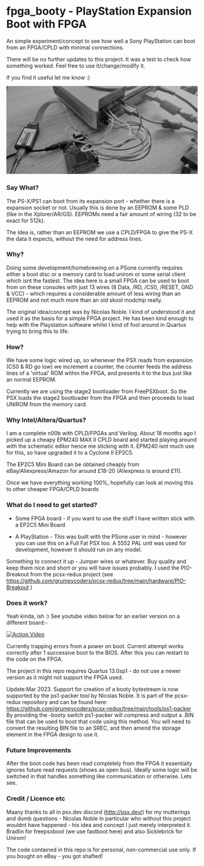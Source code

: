 # fpga_booty - PlayStation Expansion Boot with FPGA

An simple experiment/concept to see how well a Sony PlayStation can boot from an FPGA/CPLD with minimal connections.

There will be no further updates to this project. It was a test to check how something worked. Feel free to use it/change/modify it.

If you find it useful let me know :)

![Alt text](/images/IMG_20210705_152344__022.jpg?raw=true "Schematic")

### Say What?

The PS-X/PS1 can boot from its expansion port - whether there is a expansion socket or not. Usually this is done by an EEPROM & some PLD (like in the Xplorer/AR/GS).
EEPROMs need a fair amount of wiring (32 to be exact for 512k).

The idea is, rather than an EEPROM we use a CPLD/FPGA to give the PS-X the data it expects, without the need for address lines.

### Why?

Doing some development/homebrewing on a PSone currently requires either a boot disc or a memory card to load unirom or some serial client which isnt the fastest. The idea here is a small FPGA can be used to boot from on these consoles with just 13 wires (8 Data, /RD, /CS0, /RESET, GND & VCC) - which requires a considerable amount of less wiring than an EEPROM and not much more than an old skool modchip really.

The original idea/concept was by Nicolas Noble. I kind of understood it and used it as the basis for a simple FPGA project. He has been kind enough to help with the Playstation software whilst I kind of fool around in Quartus trying to bring this to life.

### How?

We have some logic wired up, so whenever the PSX reads from expansion (CS0 & RD go low) we increment a counter, the counter feeds the address lines of a 'virtual' ROM within the FPGA, and presents it to the bus just like an normal EEPROM.

Currently we are using the stage2 bootloader from FreePSXboot. So the PSX loads the stage2 bootloader from the FPGA and then proceeds to load UNIROM from the memory card.

### Why Intel/Altera/Quartus?

I am a complete n00b with CPLD/FPGAs and Verilog. About 18 months ago I picked up a cheapy EPM240 MAX II CPLD board and started playing around with the schematic editor hence me sticking with it. EPM240 isnt much use for this, so have upgraded it to a Cyclone II EP2C5.

The EP2C5 Mini Board can be obtained cheaply from eBay/Aliexpress/Amazon for around £18-20 (Aliexpress is around £11).

Once we have everything working 100%, hopefully can look at moving this to other cheaper FPGA/CPLD boards

### What do I need to get started?

- Some FPGA board - if you want to use the stuff I have written stick with a EP2C5 Mini Board

- A PlayStation - This was built with the PSone user in mind - however you can use this on a Full Fat PSX too. A 5552 PAL unit was used for development, however it should run on any model.

Something to connect it up - Jumper wires or whatever. Buy quality and keep them nice and short or you will have issues probably.
I used the PIO-Breakout from the pcsx-redux project (see https://github.com/grumpycoders/pcsx-redux/tree/main/hardware/PIO-Breakout )
### Does it work?

Yeah kinda, ish :) See youtube video below for an earlier version on a different board:-

[![Action Video](https://img.youtube.com/vi/7CAtqHSnnSg/0.jpg)](https://www.youtube.com/watch?v=7CAtqHSnnSg)

Currently trapping errors from a power on boot. Current attempt works correctly after 1 successive boot to the BIOS. After this you can restart to the code on the FPGA.

The project in this repo requires Quartus 13.0sp1 - do not use a newer version as it might not support the FPGA used.

Update:Mar 2023. Support for creation of a booty bytestream is now supported by the ps1-packer tool by Nicolas Noble. It is part of the pcsx-redux repository and can be found here: https://github.com/grumpycoders/pcsx-redux/tree/main/tools/ps1-packer By providing the -booty switch ps1-packer will compress and output a .BIN file that can be used to boot that code using this method. You will need to convert the resulting BIN file to an SREC, and then amend the storage element in the FPGA design to use it.

### Future Improvements

After the boot code has been read completely from the FPGA it essentially ignores future read requests (shows as open bus). Ideally some logic will be switched in that handles something like communication or otherwise. Lets see.

### Credit / Licence etc

Maany thanks to all in psx.dev discord (http://psx.dev/) for my mutterings and dumb questions - Nicolas Noble in particular who without this project wouldnt have happened - his idea and concept I just merely interpreted it. Bradlin for freepsxboot (we use fastboot here) and also Sicklebrick for Unirom! 

The code contained in this repo is for personal, non-commercial use only. If you bought on eBay - you got shafted!

